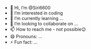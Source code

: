 - 👋 Hi, I’m @Siri6600
- 👀 I’m interested in coding
- 🌱 I’m currently learning ...
- 💞️ I’m looking to collaborate on ...
- 📫 How to reach me - not possible😉
- 😄 Pronouns: ...
- ⚡ Fun fact: ...

<!---
Siri6600/Siri6600 is a ✨ special ✨ repository because its `README.md` (this file) appears on your GitHub profile.
You can click the Preview link to take a look at your changes.
--->
